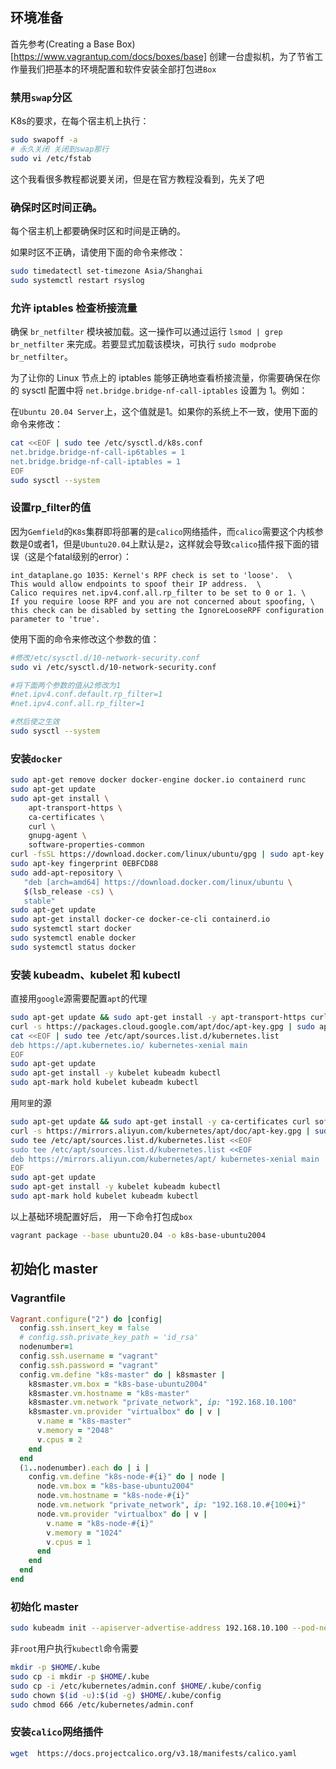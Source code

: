 ## 环境准备

首先参考(Creating a Base Box)[https://www.vagrantup.com/docs/boxes/base] 创建一台虚拟机，为了节省工作量我们把基本的环境配置和软件安装全部打包进`Box`

### 禁用`swap`分区

K8s的要求，在每个宿主机上执行：
~~~sh
sudo swapoff -a
# 永久关闭 关闭到swap那行
sudo vi /etc/fstab
~~~

这个我看很多教程都说要关闭，但是在官方教程没看到，先关了吧

### 确保时区时间正确。

每个宿主机上都要确保时区和时间是正确的。

如果时区不正确，请使用下面的命令来修改：
~~~sh
sudo timedatectl set-timezone Asia/Shanghai
sudo systemctl restart rsyslog 
~~~

### 允许 iptables 检查桥接流量 
确保 `br_netfilter` 模块被加载。这一操作可以通过运行 `lsmod | grep br_netfilter` 来完成。若要显式加载该模块，可执行 `sudo modprobe br_netfilter`。

为了让你的 Linux 节点上的 iptables 能够正确地查看桥接流量，你需要确保在你的 sysctl 配置中将 `net.bridge.bridge-nf-call-iptables` 设置为 1。例如：

在`Ubuntu 20.04 Server`上，这个值就是1。如果你的系统上不一致，使用下面的命令来修改：

~~~sh
cat <<EOF | sudo tee /etc/sysctl.d/k8s.conf
net.bridge.bridge-nf-call-ip6tables = 1
net.bridge.bridge-nf-call-iptables = 1
EOF
sudo sysctl --system
~~~
### 设置rp_filter的值

因为`Gemfield`的`K8s`集群即将部署的是`calico`网络插件，而`calico`需要这个内核参数是0或者1，但是`Ubuntu20.04`上默认是`2`，这样就会导致`calico`插件报下面的错误（这是个fatal级别的error）：
```
int_dataplane.go 1035: Kernel's RPF check is set to 'loose'.  \
This would allow endpoints to spoof their IP address.  \
Calico requires net.ipv4.conf.all.rp_filter to be set to 0 or 1. \
If you require loose RPF and you are not concerned about spoofing, \
this check can be disabled by setting the IgnoreLooseRPF configuration parameter to 'true'.
```
使用下面的命令来修改这个参数的值：
~~~sh
#修改/etc/sysctl.d/10-network-security.conf
sudo vi /etc/sysctl.d/10-network-security.conf

#将下面两个参数的值从2修改为1
#net.ipv4.conf.default.rp_filter=1
#net.ipv4.conf.all.rp_filter=1

#然后使之生效
sudo sysctl --system
~~~

### 安装`docker`

~~~sh
sudo apt-get remove docker docker-engine docker.io containerd runc
sudo apt-get update
sudo apt-get install \
    apt-transport-https \
    ca-certificates \
    curl \
    gnupg-agent \
    software-properties-common
curl -fsSL https://download.docker.com/linux/ubuntu/gpg | sudo apt-key add -
sudo apt-key fingerprint 0EBFCD88
sudo add-apt-repository \
   "deb [arch=amd64] https://download.docker.com/linux/ubuntu \
   $(lsb_release -cs) \
   stable"
sudo apt-get update
sudo apt-get install docker-ce docker-ce-cli containerd.io
sudo systemctl start docker
sudo systemctl enable docker
sudo systemctl status docker
~~~

### 安装 kubeadm、kubelet 和 kubectl 

直接用`google`源需要配置`apt`的代理

~~~sh
sudo apt-get update && sudo apt-get install -y apt-transport-https curl
curl -s https://packages.cloud.google.com/apt/doc/apt-key.gpg | sudo apt-key add -
cat <<EOF | sudo tee /etc/apt/sources.list.d/kubernetes.list
deb https://apt.kubernetes.io/ kubernetes-xenial main
EOF
sudo apt-get update
sudo apt-get install -y kubelet kubeadm kubectl
sudo apt-mark hold kubelet kubeadm kubectl
~~~

用`阿里`的源

~~~sh
sudo apt-get update && sudo apt-get install -y ca-certificates curl software-properties-common apt-transport-https curl
curl -s https://mirrors.aliyun.com/kubernetes/apt/doc/apt-key.gpg | sudo apt-key add -
sudo tee /etc/apt/sources.list.d/kubernetes.list <<EOF 
sudo tee /etc/apt/sources.list.d/kubernetes.list <<EOF 
deb https://mirrors.aliyun.com/kubernetes/apt/ kubernetes-xenial main
EOF
sudo apt-get update
sudo apt-get install -y kubelet kubeadm kubectl
sudo apt-mark hold kubelet kubeadm kubectl
~~~

以上基础环境配置好后， 用一下命令打包成`box`

~~~sh
vagrant package --base ubuntu20.04 -o k8s-base-ubuntu2004
~~~

## 初始化 master

### Vagrantfile
~~~ruby
Vagrant.configure("2") do |config|
  config.ssh.insert_key = false
  # config.ssh.private_key_path = 'id_rsa'
  nodenumber=1
  config.ssh.username = "vagrant"
  config.ssh.password = "vagrant"
  config.vm.define "k8s-master" do | k8smaster |
    k8smaster.vm.box = "k8s-base-ubuntu2004"
    k8smaster.vm.hostname = "k8s-master"
    k8smaster.vm.network "private_network", ip: "192.168.10.100"
    k8smaster.vm.provider "virtualbox" do | v |
      v.name = "k8s-master"
      v.memory = "2048"
      v.cpus = 2
    end
  end
  (1..nodenumber).each do | i |
    config.vm.define "k8s-node-#{i}" do | node |
      node.vm.box = "k8s-base-ubuntu2004"
      node.vm.hostname = "k8s-node-#{i}"
      node.vm.network "private_network", ip: "192.168.10.#{100+i}"
      node.vm.provider "virtualbox" do | v |
        v.name = "k8s-node-#{i}"
        v.memory = "1024"
        v.cpus = 1
      end
    end
  end
end
~~~

### 初始化 master

~~~sh
sudo kubeadm init --apiserver-advertise-address 192.168.10.100 --pod-network-cidr 172.16.0.0/16 --image-repository registry.cn-hangzhou.aliyuncs.com/google_containers
~~~

非`root`用户执行`kubectl`命令需要

~~~sh
mkdir -p $HOME/.kube
sudo cp -i mkdir -p $HOME/.kube
sudo cp -i /etc/kubernetes/admin.conf $HOME/.kube/config
sudo chown $(id -u):$(id -g) $HOME/.kube/config
sudo chmod 666 /etc/kubernetes/admin.conf
~~~

### 安装`calico`网络插件

~~~sh
wget  https://docs.projectcalico.org/v3.18/manifests/calico.yaml
~~~